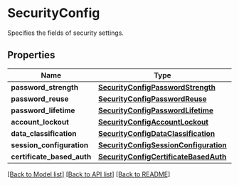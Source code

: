 # SecurityConfig

Specifies the fields of security settings.

## Properties
Name | Type | Description | Notes
------------ | ------------- | ------------- | -------------
**password_strength** | [**SecurityConfigPasswordStrength**](SecurityConfigPasswordStrength.md) |  | [optional] 
**password_reuse** | [**SecurityConfigPasswordReuse**](SecurityConfigPasswordReuse.md) |  | [optional] 
**password_lifetime** | [**SecurityConfigPasswordLifetime**](SecurityConfigPasswordLifetime.md) |  | [optional] 
**account_lockout** | [**SecurityConfigAccountLockout**](SecurityConfigAccountLockout.md) |  | [optional] 
**data_classification** | [**SecurityConfigDataClassification**](SecurityConfigDataClassification.md) |  | [optional] 
**session_configuration** | [**SecurityConfigSessionConfiguration**](SecurityConfigSessionConfiguration.md) |  | [optional] 
**certificate_based_auth** | [**SecurityConfigCertificateBasedAuth**](SecurityConfigCertificateBasedAuth.md) |  | [optional] 

[[Back to Model list]](../README.md#documentation-for-models) [[Back to API list]](../README.md#documentation-for-api-endpoints) [[Back to README]](../README.md)


